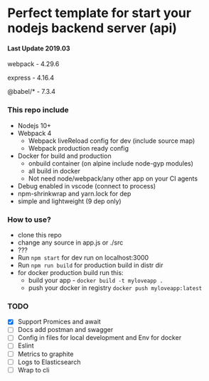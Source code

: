 # Perfect template for start your nodejs backend server (api)

#### Last Update 2019.03
webpack -  4.29.6

express - 4.16.4

@babel/* - 7.3.4

### This repo include

- Nodejs 10+
- Webpack 4
  - Webpack liveReload config for dev (include source map)
  - Webpack production ready config
- Docker for build and production
  - onbuild container (on alpine include node-gyp modules)
  - all build in docker
  - Not need node/webpack/any other app on your CI agents
- Debug enabled in vscode (connect to process)
- npm-shrinkwrap and yarn.lock for dep
- simple and lightweight (9 dep only)

### How to use? 

- clone this repo
- change any source in app.js or ./src
- ???
- Run ```npm start``` for dev run on localhost:3000
- Run ```npm run build``` for production build in distr dir
- for docker production build run this:
  - build your app - ```docker build -t myloveapp .```
  - push your docker in registry ```docker push myloveapp:latest```

### TODO

- [x] Support Promices and await 
- [ ] Docs add postman and swagger
- [ ] Config in files for local development and Env for docker
- [ ] Eslint
- [ ] Metrics to graphite
- [ ] Logs to Elasticsearch
- [ ] Wrap to cli
